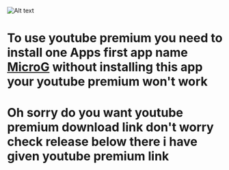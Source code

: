 ![Alt text](https://www.gstatic.com/youtube/img/promos/growth/YTP_logo_social_1200x630.png?days_since_epoch=19785)
# To use youtube premium you need to install one Apps first app name [MicroG](https://github.com/jarifxd/youtube-premium/releases/download/Main/microg.apk) without installing this app your youtube premium won't work 
# Oh sorry do you want youtube premium download link don't worry check release below there i have given youtube premium link
